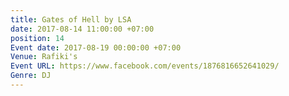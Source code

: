 ```yaml
---
title: Gates of Hell by LSA
date: 2017-08-14 11:00:00 +07:00
position: 14
Event date: 2017-08-19 00:00:00 +07:00
Venue: Rafiki's
Event URL: https://www.facebook.com/events/1876816652641029/
Genre: DJ
---
```


